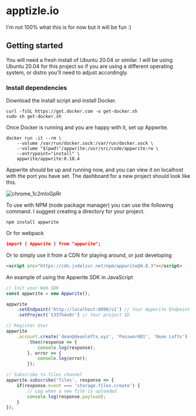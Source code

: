 # apptizle.io

I'm not 100% what this is for now but it will be fun :)

## Getting started

You will need a fresh install of Ubuntu 20.04 or similar. I will be using Ubuntu 20.04 for this project so if you are using a different operating system, or distro you'll need to adjust accordingly.

### Install dependencies

Download the install script and install Docker.

```shell
curl -fsSL https://get.docker.com -o get-docker.sh
sudo sh get-docker.sh
```

Once Docker is running and you are happy with it, set up Appwrite.

```shell
docker run -it --rm \
    --volume /var/run/docker.sock:/var/run/docker.sock \
    --volume "$(pwd)"/appwrite:/usr/src/code/appwrite:rw \
    --entrypoint="install" \
    appwrite/appwrite:0.10.4
```

Appwrite should be up and running now, and you can view it on localhost with the port you have set. The dashboard for a new project should look like this.

![chrome_1c2mloGpRr](https://user-images.githubusercontent.com/19922556/135816109-38305986-8e52-4f57-b8ab-bbb2f0944896.png)

To use with NPM (node package manager) you can use the following command. I suggest creating a directory for your project.

```shell
npm install appwrite
```

Or for webpack

```json
import { Appwrite } from "appwrite";
```

Or to simply use it from a CDN for playing around, or just developing

```html
<script src="https://cdn.jsdelivr.net/npm/appwrite@4.0.3"></script>
```

An example of using the Appwrite SDK in JavaScript

```javascript
// Init your Web SDK
const appwrite = new Appwrite();

appwrite
    .setEndpoint('http://localhost:8098/v1') // Your Appwrite Endpoint
    .setProject('1337h4x0r') // Your project ID

// Register User
appwrite
    .account.create('dean@deanlofts.xyz', 'Password01', 'Dean Lofts')
        .then(response => {
            console.log(response);
        }, error => {
            console.log(error);
        });

// Subscribe to files channel
appwrite.subscribe('files', response => {
    if(response.event === 'storage.files.create') {
        // Log when a new file is uploaded
        console.log(response.payload);
    }
});
```
